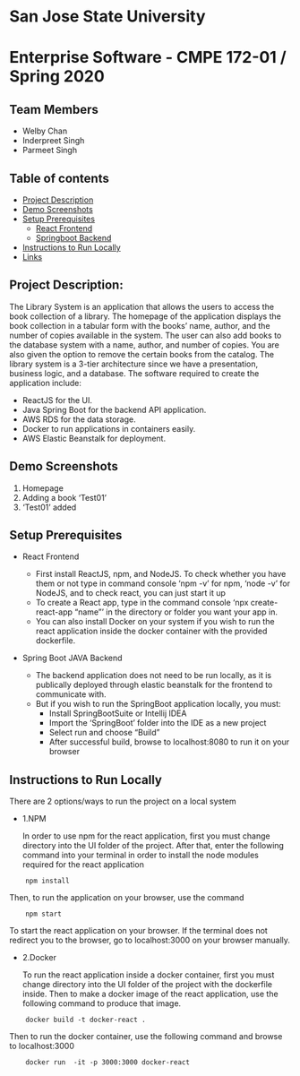 San Jose State University
======================

# Enterprise Software - CMPE 172-01 / Spring 2020

## Team Members
- Welby Chan
- Inderpreet Singh
- Parmeet Singh

## Table of contents
- [Project Description](#project-description)
- [Demo Screenshots](#demo-screenshots)
- [Setup Prerequisites](#setup-prerequisites)
  - [React Frontend](#react-frontend)
  - [Springboot Backend](#spring-boot-java-backend)
- [Instructions to Run Locally](#instructions-to-run-locally)
- [Links](#links)

## Project Description:

The Library System is an application that allows the users to access the book collection of a library. The homepage of the application displays the book collection in a tabular form with the books’ name, author, and the number of copies available in the system. The user can also add books to the database system with a name, author, and number of copies. You are also given the option to remove the certain books from the catalog. The library system is a 3-tier architecture since we have a presentation, business logic, and a database. The software required to create the application include: 

- ReactJS for the UI.
- Java Spring Boot for the backend API application.
- AWS RDS for the data storage.
- Docker to run applications in containers easily.
- AWS Elastic Beanstalk for deployment.

## Demo Screenshots

1. Homepage
2. Adding a book ‘Test01’
3. ‘Test01’ added

## Setup Prerequisites

- React Frontend
  - First install ReactJS, npm,  and NodeJS. To check whether you have them or not type in command console ‘npm -v’ for npm, ‘node -v’ for NodeJS, and to check react, you can just start it up
  - To create a React app, type in the command console ‘npx create-react-app “name”’ in the directory or folder you want your app in. 
  - You can also install Docker on your system if you wish to run the react application inside the docker container with the provided dockerfile.

- Spring Boot JAVA Backend
  - The backend application does not need to be run locally, as it is publically deployed through elastic beanstalk for the frontend to communicate with. 
  - But if you wish to run the SpringBoot application locally, you must:
    - Install SpringBootSuite or Intellij IDEA
    - Import the ‘SpringBoot’ folder into the IDE as a new project
    - Select run and choose “Build”
    - After successful build, browse to localhost:8080 to run it on your browser
    
    
## Instructions to Run Locally

There are 2 options/ways to run the project on a local system

- 1.NPM 
	
	In order to use npm for the react application, first you must change directory into the UI folder of the project. After that, enter the following command into your terminal in order to install the node modules required for the react application

```
	npm install
```

Then, to run the application on your browser, use the command

```
	npm start
```
	
To start the react application on your browser. If the terminal does not redirect you to the browser, go to localhost:3000 on your browser manually.


- 2.Docker

	To run the react application inside a docker container, first you must change directory into the UI folder of the project with the dockerfile inside. Then to make a docker image of the react application, use the following command to produce that image.

```
	docker build -t docker-react .
```

Then to run the docker container, use the following command and browse to localhost:3000

```
	docker run  -it -p 3000:3000 docker-react
```

